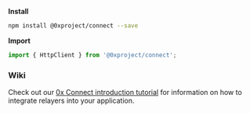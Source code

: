 **Install**

```bash
npm install @0xproject/connect --save
```

**Import**

```javascript
import { HttpClient } from '@0xproject/connect';
```

### Wiki

Check out our [0x Connect introduction tutorial](https://0xproject.com/wiki#Intro-Tutorial) for information on how to integrate relayers into your application.
